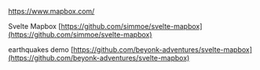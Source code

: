 https://www.mapbox.com/

Svelte Mapbox [https://github.com/simmoe/svelte-mapbox](https://github.com/simmoe/svelte-mapbox)  
  
earthquakes demo [https://github.com/beyonk-adventures/svelte-mapbox](https://github.com/beyonk-adventures/svelte-mapbox)


